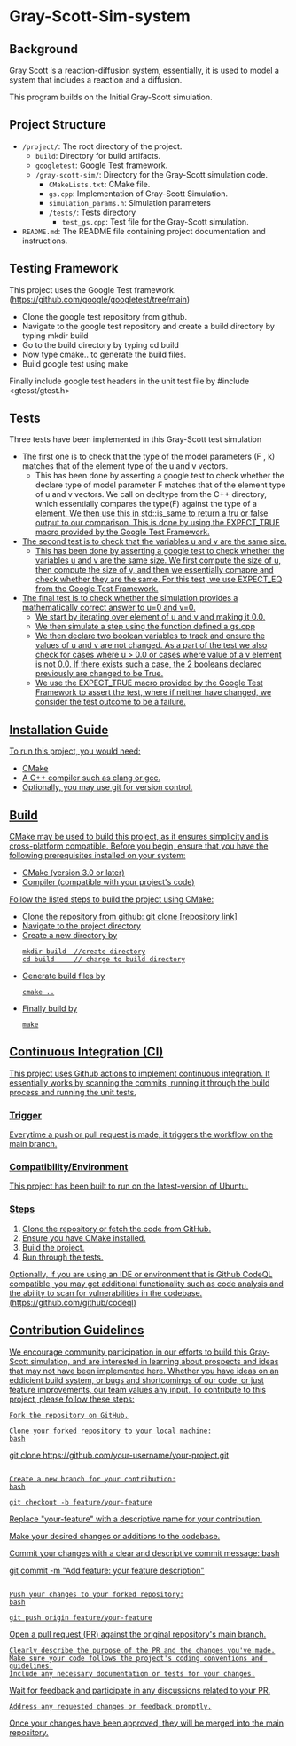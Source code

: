 # Gray-Scott-Sim-system
## Background
Gray Scott is a reaction-diffusion system, essentially, it is used to model a system that includes a reaction and a diffusion. 

This program builds on the Initial Gray-Scott simulation. 


## Project Structure


- `/project/`: The root directory of the project.
  - `build`: Directory for build artifacts.
  - `googletest`: Google Test framework.
  - `/gray-scott-sim/`: Directory for the Gray-Scott simulation code.
    - `CMakeLists.txt`: CMake file.
    - `gs.cpp`: Implementation of Gray-Scott Simulation.
    - `simulation_params.h`: Simulation parameters 
    - `/tests/`: Tests directory
      - `test_gs.cpp`:  Test file for the Gray-Scott simulation.
- `README.md`: The README file containing project documentation and instructions.

## Testing Framework
This project uses the Google Test framework. (https://github.com/google/googletest/tree/main)
- Clone the google test repository from github.
- Navigate to the google test repository and create a build directory by typing mkdir build
- Go to the build directory by typing cd build
- Now type cmake.. to generate the build files.
- Build google test using make
  
Finally include google test headers in the unit test file by #include <gtesst/gtest.h>
## Tests
Three tests have been implemented in this Gray-Scott test simulation

- The first one is to check that the type of the model parameters (F , k) matches that of the element type of the u and v vectors.
  - This has been done by asserting a google test to check whether the declare type of model parameter F matches that of the element type of u and v vectors. We call on decltype from the C++ directory, which      essentially compares the type(F) against the type of a <u> element. We then use this in std::is_same to return a tru or false output to our comparison. This is done by using the EXPECT_TRUE macro             provided by the Google Test Framework.
- The second test is to check that the variables u and v are the same size.
  - This has been done by asserting a google test to check whether the variables u and v are the same size. We first compute the size of u, then compute the size of v, and then we essentially comapre and         check whether they are the same. For this test, we use EXPECT_EQ from the Google Test Framework.
- The final test is to check whether the simulation provides a mathematically correct answer to u=0 and v=0.
  - We start by iterating over element of u and v and making it 0.0.
  - We then simulate a step using the function defined a gs.cpp
  - We then declare two boolean variables to track and ensure the values of u and v are not changed. As a part of the test we also check for cases where u > 0.0 or cases where value of a v element is not         0.0. If there exists such a case, the 2 booleans declared previously are changed to be True.
  - We use the EXPECT_TRUE macro provided by the Google Test Framework to assert the test, where if neither have changed, we consider the test outcome to be a failure. 

## Installation Guide
To run this project, you would need:
- CMake
- A C++ compiler such as clang or gcc.
- Optionally, you may use git for version control. 

## Build
CMake may be used to build this project, as it ensures simplicity and is cross-platform compatible. 
Before you begin, ensure that you have the following prerequisites installed on your system:
 - CMake (version 3.0 or later)
 - Compiler (compatible with your project's code)

Follow the listed steps to build the project using CMake:
 - Clone the repository from github:
   git clone [repository link]
 - Navigate to the project directory
 - Create a new directory by
   ```
   mkdir build  //create directory
   cd build     // charge to build directory
 - Generate build files by
   ```
   cmake ..
 - Finally build by
   ```
   make
   
## Continuous Integration (CI)
This project uses Github actions to implement continuous integration. It essentially works by scanning the commits, running it through the build process and running the unit tests. 

### Trigger
Everytime a push or pull request is made, it triggers the workflow on the main branch. 
### Compatibility/Environment
This project has been built to run on the latest-version of Ubuntu. 
### Steps
1. Clone the repository or fetch the code from GitHub.
2. Ensure you have CMake installed.
3. Build the project.
4. Run through the tests.

Optionally, if you are using an IDE or environment that is Github CodeQL compatible, you may get additional functionality such as code analysis and the ability to scan for vulnerabilities in the codebase. (https://github.com/github/codeql)

## Contribution Guidelines
We encourage community participation in our efforts to build this Gray-Scott simulation, and are interested in learning about prospects and ideas that may not have been implemented here. Whether you have ideas on an eddicient build system, or bugs and shortcomings of our code, or just feature improvements, our team values any input. 
To contribute to this project, please follow these steps:

    Fork the repository on GitHub.

    Clone your forked repository to your local machine:
    bash

git clone https://github.com/your-username/your-project.git
```

Create a new branch for your contribution:
bash

git checkout -b feature/your-feature
```

Replace "your-feature" with a descriptive name for your contribution.

Make your desired changes or additions to the codebase.

Commit your changes with a clear and descriptive commit message:
bash

git commit -m "Add feature: your feature description"
```

Push your changes to your forked repository:
bash

git push origin feature/your-feature
```

Open a pull request (PR) against the original repository's main branch.

    Clearly describe the purpose of the PR and the changes you've made.
    Make sure your code follows the project's coding conventions and guidelines.
    Include any necessary documentation or tests for your changes.

Wait for feedback and participate in any discussions related to your PR.

    Address any requested changes or feedback promptly.

Once your changes have been approved, they will be merged into the main repository.















